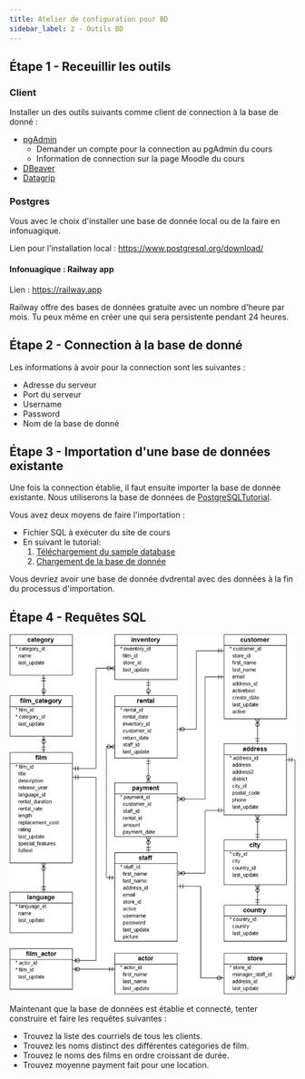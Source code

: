 ```yaml
---
title: Atelier de configuration pour BD
sidebar_label: 2 - Outils BD
---
```


## Étape 1 - Receuillir les outils

### Client

Installer un des outils suivants comme client de connection à la base de donné :

* [pgAdmin](https://www.pgadmin.org)
    * Demander un compte pour la connection au pgAdmin du cours
    * Information de connection sur la page Moodle du cours
* [DBeaver](https://dbeaver.com)
* [Datagrip](https://www.jetbrains.com/datagrip/)

### Postgres

Vous avec le choix d'installer une base de donnée local ou de la faire en infonuagique.

Lien pour l'installation local : https://www.postgresql.org/download/

#### Infonuagique : Railway app

Lien : https://railway.app

Railway offre des bases de données gratuite avec un nombre d'heure par mois. Tu peux même en créer une qui sera persistente pendant 24 heures.

## Étape 2 - Connection à la base de donné

Les informations à avoir pour la connection sont les suivantes :

* Adresse du serveur
* Port du serveur
* Username
* Password
* Nom de la base de donné

## Étape 3 - Importation d'une base de données existante

Une fois la connection établie, il faut ensuite importer la base de donnée existante. Nous utiliserons la base de données de [PostgreSQLTutorial](https://www.postgresqltutorial.com).

Vous avez deux moyens de faire l'importation :

* Fichier SQL à exécuter du site de cours
* En suivant le tutorial:
    1. [Téléchargement du sample database](https://www.postgresqltutorial.com/postgresql-getting-started/postgresql-sample-database/)
    2. [Chargement de la base de donnée](https://www.postgresqltutorial.com/postgresql-getting-started/load-postgresql-sample-database/)

Vous devriez avoir une base de donnée dvdrental avec des données à la fin du processus d'importation.

## Étape 4 - Requêtes SQL

![](dvdrentaldb.png)

Maintenant que la base de données est établie et connecté, tenter construire et faire les requêtes suivantes :

* Trouvez la liste des courriels de tous les clients.
* Trouvez les noms distinct des différentes catégories de film.
* Trouvez le noms des films en ordre croissant de durée.
* Trouvez moyenne payment fait pour une location.
